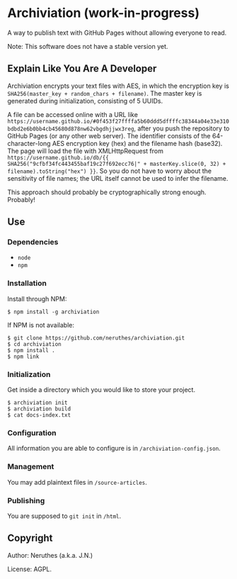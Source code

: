 # Archiviation (work-in-progress)

A way to publish text with GitHub Pages without allowing everyone to read.

Note: This software does not have a stable version yet.

## Explain Like You Are A Developer

Archiviation encrypts your text files with AES, in which the encryption key is `SHA256(master_key + random_chars + filename)`. The master key is generated during initialization, consisting of 5 UUIDs.

A file can be accessed online with a URL like `https://username.github.io/#0f453f27ffffa5b60ddd5dffffc38344a04e33e310bdbd2e6b0bb4cb45680d878nw62vbgdhjjwx3reg`, after you push the repository to GitHub Pages (or any other web server). The identifier consists of the 64-character-long AES encryption key (hex) and the filename hash (base32). The page will load the file with XMLHttpRequest from `https://username.github.io/db/{{ SHA256("9cfbf34fc443455baf19c27f692ecc76|" + masterKey.slice(0, 32) + filename).toString("hex") }}`. So you do not have to worry about the sensitivity of file names; the URL itself cannot be used to infer the filename.

This approach should probably be cryptographically strong enough. Probably!

## Use

### Dependencies

- `node`
- `npm`

### Installation

Install through NPM:

```
$ npm install -g archiviation
```

If NPM is not available:

```
$ git clone https://github.com/neruthes/archiviation.git
$ cd archiviation
$ npm install .
$ npm link
```

### Initialization

Get inside a directory which you would like to store your project.

```
$ archiviation init
$ archiviation build
$ cat docs-index.txt
```

### Configuration

All information you are able to configure is in `/archiviation-config.json`.

### Management

You may add plaintext files in `/source-articles`.

### Publishing

You are supposed to `git init` in `/html`.

## Copyright

Author: Neruthes (a.k.a. J.N.)

License: AGPL.
